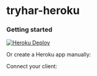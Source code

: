 tryhar-heroku
=============
### Getting started

[![Heroku Deploy](https://www.herokucdn.com/deploy/button.svg)](https://heroku.com/deploy?template=https://github.com/10maurycy10/chisel-heroku)

Or create a Heroku app manually:


Connect your client:

